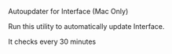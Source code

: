 Autoupdater for Interface (Mac Only)

Run this utility to automatically update Interface.

It checks every 30 minutes
